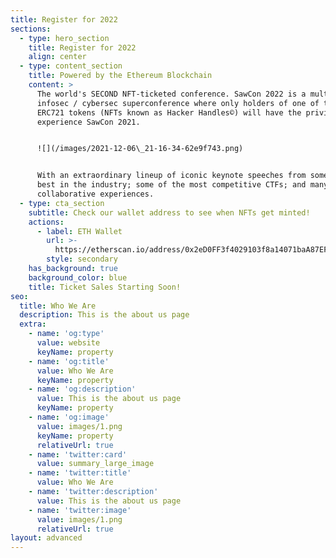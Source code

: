 ```yaml
---
title: Register for 2022
sections:
  - type: hero_section
    title: Register for 2022
    align: center
  - type: content_section
    title: Powered by the Ethereum Blockchain
    content: >
      The world's SECOND NFT-ticketed conference. SawCon 2022 is a multi-day
      infosec / cybersec superconference where only holders of one of the 1,567
      ERC721 tokens (NFTs known as Hacker Handles©) will have the privilege to
      experience SawCon 2021.


      ![](/images/2021-12-06\_21-16-34-62e9f743.png)


      With an extraordinary lineup of iconic keynote speeches from some of the
      best in the industry; some of the most competitive CTFs; and many
      collaborative experiences.
  - type: cta_section
    subtitle: Check our wallet address to see when NFTs get minted!
    actions:
      - label: ETH Wallet
        url: >-
          https://etherscan.io/address/0x2eD0FF3f4029103f8a14071baA87EF3E81D1ECAb
        style: secondary
    has_background: true
    background_color: blue
    title: Ticket Sales Starting Soon!
seo:
  title: Who We Are
  description: This is the about us page
  extra:
    - name: 'og:type'
      value: website
      keyName: property
    - name: 'og:title'
      value: Who We Are
      keyName: property
    - name: 'og:description'
      value: This is the about us page
      keyName: property
    - name: 'og:image'
      value: images/1.png
      keyName: property
      relativeUrl: true
    - name: 'twitter:card'
      value: summary_large_image
    - name: 'twitter:title'
      value: Who We Are
    - name: 'twitter:description'
      value: This is the about us page
    - name: 'twitter:image'
      value: images/1.png
      relativeUrl: true
layout: advanced
---
```

